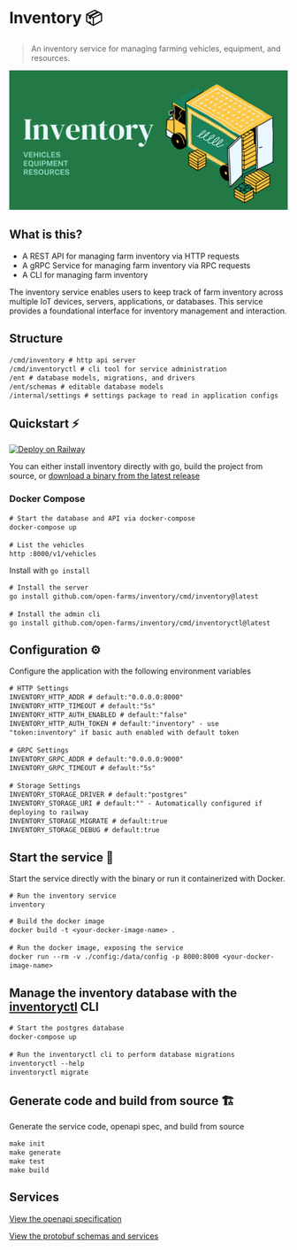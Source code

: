 # Inventory 📦

> An inventory service for managing farming vehicles, equipment, and resources.

![logo](./logo.png)

## What is this?

- A REST API for managing farm inventory via HTTP requests
- A gRPC Service for managing farm inventory via RPC requests
- A CLI for managing farm inventory

The inventory service enables users to keep track of farm inventory across multiple IoT devices, servers, applications, or databases. This service provides a foundational interface for inventory management and interaction.

## Structure

```shell
/cmd/inventory # http api server
/cmd/inventoryctl # cli tool for service administration
/ent # database models, migrations, and drivers
/ent/schemas # editable database models
/internal/settings # settings package to read in application configs
```

## Quickstart ⚡

[![Deploy on Railway](https://railway.app/button.svg)](https://railway.app/new/template?template=https%3A%2F%2Fgithub.com%2Fopen-farms%2Finventory&plugins=postgresql&envs=PORT%2CINVENTORY_HTTP_AUTH_ENABLED%2CINVENTORY_HTTP_AUTH_TOKEN&PORTDesc=Exposed+application+port&INVENTORY_HTTP_AUTH_ENABLEDDesc=Enable+basic+auth+for+api&INVENTORY_HTTP_AUTH_TOKENDesc=Token+used+for+basic+authentication&PORTDefault=8000&INVENTORY_HTTP_AUTH_ENABLEDDefault=false&referralCode=XwTg6R)

You can either install inventory directly with go, build the project from source, or [download a binary from the latest release](https://github.com/open-farms/inventory/releases)

### Docker Compose

```shell
# Start the database and API via docker-compose
docker-compose up

# List the vehicles
http :8000/v1/vehicles
```

Install with `go install`

```shell
# Install the server
go install github.com/open-farms/inventory/cmd/inventory@latest

# Install the admin cli
go install github.com/open-farms/inventory/cmd/inventoryctl@latest
```

## Configuration ⚙️

Configure the application with the following environment variables

```shell
# HTTP Settings
INVENTORY_HTTP_ADDR # default:"0.0.0.0:8000"
INVENTORY_HTTP_TIMEOUT # default:"5s"
INVENTORY_HTTP_AUTH_ENABLED # default:"false"
INVENTORY_HTTP_AUTH_TOKEN # default:"inventory" - use "token:inventory" if basic auth enabled with default token

# GRPC Settings
INVENTORY_GRPC_ADDR # default:"0.0.0.0:9000"
INVENTORY_GRPC_TIMEOUT # default:"5s"

# Storage Settings
INVENTORY_STORAGE_DRIVER # default:"postgres"
INVENTORY_STORAGE_URI # default:"" - Automatically configured if deploying to railway
INVENTORY_STORAGE_MIGRATE # default:true
INVENTORY_STORAGE_DEBUG # default:true
```

## Start the service 🏃

Start the service directly with the binary or run it containerized with Docker.

```shell
# Run the inventory service
inventory
```

```shell
# Build the docker image
docker build -t <your-docker-image-name> .

# Run the docker image, exposing the service
docker run --rm -v ./config:/data/config -p 8000:8000 <your-docker-image-name>
```

## Manage the inventory database with the [inventoryctl](./cmd/inventoryctl) CLI

```shell
# Start the postgres database
docker-compose up

# Run the inventoryctl cli to perform database migrations
inventoryctl --help
inventoryctl migrate
```

## Generate code and build from source 🏗️

Generate the service code, openapi spec, and build from source

```
make init
make generate
make test
make build
```

## Services

[View the openapi specification](./openapi.json)

[View the protobuf schemas and services](./ent/proto/entpb/entpb.proto)

